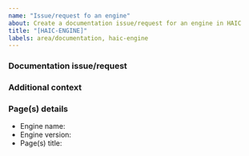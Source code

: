 ```yaml
---
name: "Issue/request fo an engine"
about: Create a documentation issue/request for an engine in HAIC
title: "[HAIC-ENGINE]"
labels: area/documentation, haic-engine
---
```



### Documentation issue/request

<!-- Please provide a clear and concise description of the documentation issue/request -->

### Additional context

<!-- Please add any other context about the issue/request here (e.g., images) -->

### Page(s) details 

- Engine name: 
- Engine version:
- Page(s) title:
